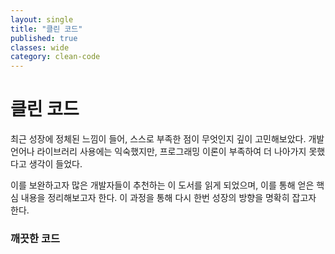 ```yaml
---
layout: single
title: "클린 코드"
published: true
classes: wide
category: clean-code
---
```


# 클린 코드


최근 성장에 정체된 느낌이 들어, 스스로 부족한 점이 무엇인지 깊이 고민해보았다.
개발 언어나 라이브러리 사용에는 익숙했지만, 프로그래밍 이론이 부족하여 더 나아가지 못했다고 생각이 들었다.

이를 보완하고자 많은 개발자들이 추천하는 이 도서를 읽게 되었으며, 이를 통해 얻은 핵심 내용을 정리해보고자 한다.
이 과정을 통해 다시 한번 성장의 방향을 명확히 잡고자 한다.

### 깨끗한 코드

<!--
> 코드를 짤때는 자신이 저자라는 사실을, 여러분의 노력을 보고 판단을 내릴 독자가 있다는 사실을 기억하기 바란다.
-->

<!--
목차:

1장 깨끗한 코드
코드가 존재하리라
나쁜 코드
나쁜 코드로 치르는 대가
__ 원대한 재설계의 꿈
__ 태도
__ 원초적 난제
__ 깨끗한 코드라는 예술?
__ 깨끗한 코드란?
우리들 생각
우리는 저자다
보이스카우트 규칙
프리퀄과 원칙
결론
참고 문헌
2장 의미 있는 이름
들어가면서
의도를 분명히 밝혀라
그릇된 정보를 피하라
-->
